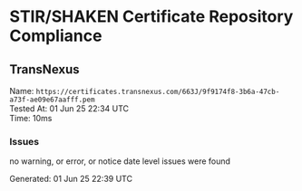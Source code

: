 # STIR/SHAKEN Certificate Repository Compliance

## TransNexus

Name: `https://certificates.transnexus.com/663J/9f9174f8-3b6a-47cb-a73f-ae09e67aafff.pem`\
Tested At: 01 Jun 25 22:34 UTC\
Time: 10ms

### Issues

no warning, or error, or notice date level issues were found

Generated: 01 Jun 25 22:39 UTC